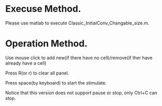 # Execuse Method.

Please use matlab to execute Classic_InitialConv_Changable_size.m.

# Operation Method.

Use mouse click to add new(if there have no cell)/remove(if ther have already have a cell)

Press R(or r) to clear all panel.

Press space(by keyboard) to start the stimulate.

Notice that this version does not support pause or stop, only Ctrl+C can stop.
